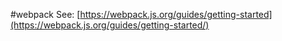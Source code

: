 #webpack
See: [https://webpack.js.org/guides/getting-started](https://webpack.js.org/guides/getting-started/)
